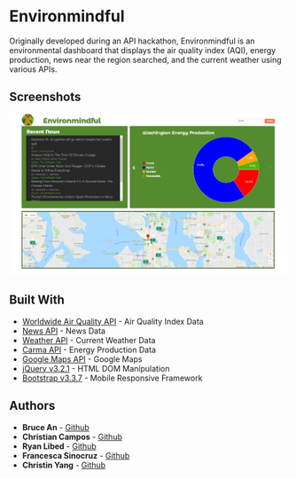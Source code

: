 # Environmindful

Originally developed during an API hackathon, Environmindful is an environmental dashboard that displays the air quality index (AQI), energy production, news near the region searched, and the current weather using various APIs. 

## Screenshots
![alt text](https://github.com/brucean52/environmindful/blob/master/images/screenshot.png "Screenshot")

## Built With

* [Worldwide Air Quality API](http://aqicn.org//here/) - Air Quality Index Data
* [News API](https://newsapi.org/) - News Data
* [Weather API](https://openweathermap.org/api) - Current Weather Data
* [Carma API](http://carma.org/api/) - Energy Production Data
* [Google Maps API](https://developers.google.com/maps/) - Google Maps
* [jQuery v3.2.1](https://jquery.com/) - HTML DOM Manipulation
* [Bootstrap v3.3.7](https://getbootstrap.com/docs/3.3/) - Mobile Responsive Framework



## Authors

* **Bruce An** - [Github](https://github.com/brucean52)
* **Christian Campos** - [Github](https://github.com/camposss)
* **Ryan Libed** - [Github](https://github.com/rslibed)
* **Francesca Sinocruz** - [Github](https://github.com/csinocruz)
* **Christin Yang** - [Github](https://github.com/xxy130330)
